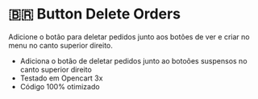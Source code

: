 # :brazil: Button Delete Orders
Adicione o botão para deletar pedidos junto aos botões de ver e criar no menu no canto superior direito.

- Adiciona o botão de deletar pedidos junto ao botoões suspensos no canto superior direito
- Testado em Opencart 3x
- Código 100% otimizado
